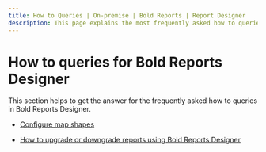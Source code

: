 ```yaml
---
title: How to Queries | On-premise | Bold Reports | Report Designer
description: This page explains the most frequently asked how to queries for the Bold Reports Designer and expected FAQ's.
---
```


# How to queries for Bold Reports Designer

This section helps to get the answer for the frequently asked how to queries in Bold Reports Designer.

* [Configure map shapes](./../how-to/configure-map-shapes/)

* [How to upgrade or downgrade reports using Bold Reports Designer](./../how-to/upgrade-or-downgrade-rdl-schema-version/)